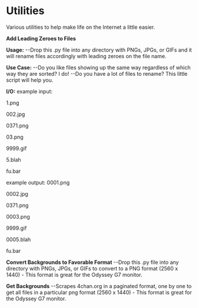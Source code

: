 # Utilities
Various utilities to help make life on the Internet a little easier.

**Add Leading Zeroes to Files**

**Usage:** 
--Drop this .py file into any directory with PNGs, JPGs, or GIFs and it will rename files accordingly with leading zeroes on the file name.

**Use Case:**
--Do you like files showing up the same way regardless of which way they are sorted? I do!
--Do you have a lot of files to rename? This little script will help you.

**I/O:** 
example input: 

1.png

002.jpg

0371.png

03.png

9999.gif

5.blah

fu.bar

example output: 
0001.png

0002.jpg

0371.png

0003.png

9999.gif

0005.blah

fu.bar

**Convert Backgrounds to Favorable Format**
--Drop this .py file into any directory with PNGs, JPGs, or GIFs to convert to a PNG format (2560 x 1440) - This format is great for the Odyssey G7 monitor.



**Get Backgrounds**
--Scrapes 4chan.org in a paginated format, one by one to get all files in a particular png format (2560 x 1440) - This format is great for the Odyssey G7 monitor.
